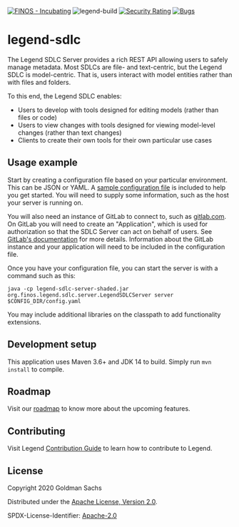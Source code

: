 [![FINOS - Incubating](https://cdn.jsdelivr.net/gh/finos/contrib-toolbox@master/images/badge-incubating.svg)](https://finosfoundation.atlassian.net/wiki/display/FINOS/Incubating)
![legend-build](https://github.com/finos/legend-sdlc/workflows/legend-build/badge.svg)
[![Security Rating](https://sonarcloud.io/api/project_badges/measure?project=legend-pure&metric=security_rating&token=69394360757d5e1356312ddfee658a6b205e2c97)](https://sonarcloud.io/dashboard?id=legend-pure)
[![Bugs](https://sonarcloud.io/api/project_badges/measure?project=legend-pure&metric=bugs&token=69394360757d5e1356312ddfee658a6b205e2c97)](https://sonarcloud.io/dashboard?id=legend-pure)


# legend-sdlc

The Legend SDLC Server provides a rich REST API allowing users to safely manage metadata. Most SDLCs are file- and
text-centric, but the Legend SDLC is model-centric. That is, users interact with model entities rather than with files
and folders.

To this end, the Legend SDLC enables:
* Users to develop with tools designed for editing models (rather than files or code)
* Users to view changes with tools designed for viewing model-level changes (rather than text changes)
* Clients to create their own tools for their own particular use cases

## Usage example

Start by creating a configuration file based on your particular environment. This can be JSON or YAML. A
[sample configuration file](https://github.com/finos/legend-sdlc/blob/master/legend-sdlc-server/src/test/resources/config-sample.yaml)
is included to help you get started. You will need to supply some information, such as the host your server is running
on.

You will also need an instance of GitLab to connect to, such as [gitlab.com](https://gitlab.com). On GitLab you will
need to create an "Application", which is used for authorization so that the SDLC Server can act on behalf of users.
See [GitLab's documentation](https://docs.gitlab.com/ee/api/oauth2.html) for more details. Information about the GitLab
instance and your application will need to be included in the configuration file.

Once you have your configuration file, you can start the server is with a command such as this:

```
java -cp legend-sdlc-server-shaded.jar org.finos.legend.sdlc.server.LegendSDLCServer server $CONFIG_DIR/config.yaml
```

You may include additional libraries on the classpath to add functionality extensions.

## Development setup

This application uses Maven 3.6+ and JDK 14 to build. Simply run `mvn install` to compile.

## Roadmap

Visit our [roadmap](https://github.com/finos/legend#roadmap) to know more about the upcoming features.

## Contributing

Visit Legend [Contribution Guide](https://github.com/finos/legend/blob/master/CONTRIBUTING.md) to learn how to contribute to Legend.


## License

Copyright 2020 Goldman Sachs

Distributed under the [Apache License, Version 2.0](http://www.apache.org/licenses/LICENSE-2.0).

SPDX-License-Identifier: [Apache-2.0](https://spdx.org/licenses/Apache-2.0)
